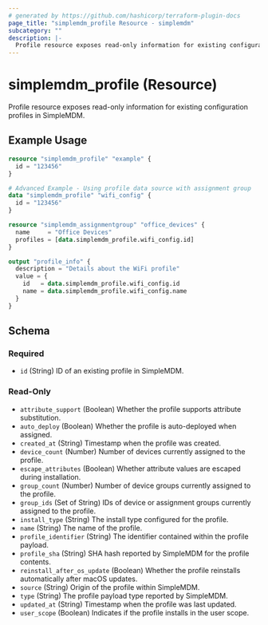 ```yaml
---
# generated by https://github.com/hashicorp/terraform-plugin-docs
page_title: "simplemdm_profile Resource - simplemdm"
subcategory: ""
description: |-
  Profile resource exposes read-only information for existing configuration profiles in SimpleMDM.
---
```


# simplemdm_profile (Resource)

Profile resource exposes read-only information for existing configuration profiles in SimpleMDM.

## Example Usage

```terraform
resource "simplemdm_profile" "example" {
  id = "123456"
}
```

```terraform
# Advanced Example - Using profile data source with assignment group
data "simplemdm_profile" "wifi_config" {
  id = "123456"
}

resource "simplemdm_assignmentgroup" "office_devices" {
  name     = "Office Devices"
  profiles = [data.simplemdm_profile.wifi_config.id]
}

output "profile_info" {
  description = "Details about the WiFi profile"
  value = {
    id   = data.simplemdm_profile.wifi_config.id
    name = data.simplemdm_profile.wifi_config.name
  }
}
```

<!-- schema generated by tfplugindocs -->
## Schema

### Required

- `id` (String) ID of an existing profile in SimpleMDM.

### Read-Only

- `attribute_support` (Boolean) Whether the profile supports attribute substitution.
- `auto_deploy` (Boolean) Whether the profile is auto-deployed when assigned.
- `created_at` (String) Timestamp when the profile was created.
- `device_count` (Number) Number of devices currently assigned to the profile.
- `escape_attributes` (Boolean) Whether attribute values are escaped during installation.
- `group_count` (Number) Number of device groups currently assigned to the profile.
- `group_ids` (Set of String) IDs of device or assignment groups currently assigned to the profile.
- `install_type` (String) The install type configured for the profile.
- `name` (String) The name of the profile.
- `profile_identifier` (String) The identifier contained within the profile payload.
- `profile_sha` (String) SHA hash reported by SimpleMDM for the profile contents.
- `reinstall_after_os_update` (Boolean) Whether the profile reinstalls automatically after macOS updates.
- `source` (String) Origin of the profile within SimpleMDM.
- `type` (String) The profile payload type reported by SimpleMDM.
- `updated_at` (String) Timestamp when the profile was last updated.
- `user_scope` (Boolean) Indicates if the profile installs in the user scope.
